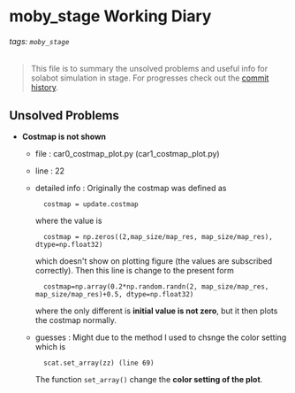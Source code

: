 moby_stage Working Diary
===

###### tags: `moby_stage`

> This file is to summary the unsolved problems and useful info for solabot simulation in stage. For progresses check out the [commit history][github_moby_stage].

[github_moby_stage]:https://github.com/mobydickhm1851/moby_stage

Unsolved Problems
---

- __Costmap is not shown__ 
    - file : car0_costmap_plot.py (car1_costmap_plot.py)
    - line : 22
    - detailed info : 
        Originally the costmap was defined as 
        
            costmap = update.costmap
               
        where the value is 
        
            costmap = np.zeros((2,map_size/map_res, map_size/map_res), dtype=np.float32) 
             
        which doesn't show on plotting figure (the values are subscribed correctly).
        Then this line is change to the present form
        
            costmap=np.array(0.2*np.random.randn(2, map_size/map_res, map_size/map_res)+0.5, dtype=np.float32)
            
        where the only different is __initial value is not zero__, but it then plots the costmap normally.
    - guesses : 
        Might due to the method I used to chsnge the color setting which is 
        
            scat.set_array(zz) (line 69) 
        The function `set_array()` change the __color setting of the plot__.
